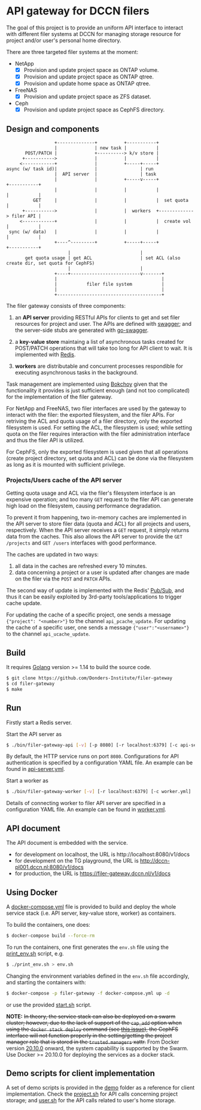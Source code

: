# API gateway for DCCN filers

The goal of this project is to provide an uniform API interface to interact with different filer systems at DCCN for managing storage resource for project and/or user's personal home directory.

There are three targeted filer systems at the moment:

- NetApp
  * [x] Provision and update project space as ONTAP volume.
  * [x] Provision and update project space as ONTAP qtree.
  * [x] Provision and update home space as ONTAP qtree.
- FreeNAS
  * [x] Provision and update project space as ZFS dataset.
- Ceph
  * [x] Provision and update project space as CephFS directory.

## Design and components

```
                  +--------------+          +-----------+
                  |              | new task |           |
       POST/PATCH |              +----------> k/v store |
      +----------->              |          |           |
     <------------+              |          +-----+-----+
async (w/ task id)|              |                | run
                  |  API server  |                | task
                  |              |          +-----v-----+             +-----------+
                  |              |          |           |             |           |
          GET     |              |          |           |  set quota  |           |
      +----------->              |          |  workers  +-------------> filer API |
     <------------+              |          |           |  create vol |           |
 sync (w/ data)   |              |          |           |             |           |
                  +----^---------+          +-----+-----+             +-----------+
                       |                          |
       get quota usage | get ACL                  | set ACL (also create dir, set quota for CephFS)
                       |                          |
                  +----+--------------------------v-------+
                  |                                       |
                  |           filer file system           |
                  |                                       |
                  +---------------------------------------+
```

The filer gateway consists of three components:

1. an __API server__ providing RESTful APIs for clients to get and set filer resources for project and user. The APIs are defined with [swagger](https://swagger.io/); and the server-side stubs are generated with [go-swagger](https://goswagger.io/).

1. a __key-value store__ maintaing a list of asynchronous tasks created for POST/PATCH operations that will take too long for API client to wait. It is implemented with [Redis](https://redis.io/).

1. __workers__ are distributable and concurrent processes respondible for executing asynchronous tasks in the background.

Task management are implemented using [Bokchoy](https://github.com/thoas/bokchoy) given that the functionality it provides is just sufficient enough (and not too complicated) for the implementation of the filer gateway.

For NetApp and FreeNAS, two filer interfaces are used by the gateway to interact with the filer: the exported filesystem, and the filer APIs.  For retriving the ACL and quota usage of a filer directory, only the exported filesystem is used. For setting the ACL, the filesystem is used; while setting quota on the filer requires interaction with the filer administration interface and thus the filer API is utilized.

For CephFS, only the exported filesystem is used given that all operations (create project directory, set quota and ACL) can be done via the filesystem as long as it is mounted with sufficient privilege.

### Projects/Users cache of the API server

Getting quota usage and ACL via the filer's filesystem interface is an expensive operation; and too many `GET` request to the filer API can generate high load on the filesystem, causing performance degradation.

To prevent it from happening, two in-memory caches are implemented in the API server to store filer data (quota and ACL) for all projects and users, respectively.  When the API server receives a `GET` request, it simply returns data from the caches.  This also allows the API server to provide the `GET /projects` and `GET /users` interfaces with good performance.

The caches are updated in two ways:

1. all data in the caches are refreshed every 10 minutes.
1. data concerning a project or a user is updated after changes are made on the filer via the `POST` and `PATCH` APIs.

The second way of update is implemented with the Redis' [Pub/Sub](https://redis.io/topics/pubsub), and thus it can be easily exploited by 3rd-party tools/applications to trigger cache update.

For updating the cache of a specific project, one sends a message `{"project": "<number>"}` to the channel `api_pcache_update`.
For updating the cache of a specific user, one sends a message `{"user":"<username>"}` to the channel `api_ucache_update`.

## Build

It requires [Golang](https://golang.org/) version >= 1.14 to build the source code.

```bash
$ git clone https://github.com/Donders-Institute/filer-gateway
$ cd filer-gateway
$ make
```

## Run

Firstly start a Redis server.

Start the API server as

```bash
$ ./bin/filer-gateway-api [-v] [-p 8080] [-r localhost:6379] [-c api-server.yml]
```

By default, the HTTP service runs on port `8080`. Configurations for API authentication is specified by a configuration YAML file.  An example can be found in [api-server.yml](config/api-server.yml).

Start a worker as

```bash
$ ./bin/filer-gateway-worker [-v] [-r localhost:6379] [-c worker.yml]
```

Details of connecting worker to filer API server are specified in a configuration YAML file. An example can be found in [worker.yml](config/worker.yml).

## API document

The API document is embedded with the service.

- for development on localhost, the URL is http://localhost:8080/v1/docs
- for development on the TG playground, the URL is http://dccn-pl001.dccn.nl:8080/v1/docs
- for production, the URL is https://filer-gateway.dccn.nl/v1/docs

## Using Docker

A [docker-compose.yml](docker-compose.yml) file is provided to build and deploy the whole service stack (i.e. API server, key-value store, worker) as containers.

To build the containers, one does:

```bash
$ docker-compose build --force-rm
```

To run the containers, one first generates the `env.sh` file using the [print_env.sh](print_env.sh) script, e.g.

```bash
$ ./print_env.sh > env.sh
```

Changing the environment variables defined in the `env.sh` file accordingly, and starting the containers with:

```bash
$ docker-compose -p filer-gateway -f docker-compose.yml up -d
```

or use the provided [start.sh](start.sh) script.

__NOTE:__ ~~In theory, the service stack can also be deployed on a swarm cluster; however, due to the lack of support of the `cap_add` option when using the `docker stack deploy` command (see [this issue](https://github.com/moby/moby/issues/25885)), the CephFS interface will not function properly in the setting/getting the project manager role that is stored in the `trusted.managers` xattr.~~ From Docker version [20.10.0](https://docs.docker.com/engine/release-notes/#20100) onward, the system capability is supported by the Swarm.  Use Docker >= 20.10.0 for deploying the services as a docker stack.

## Demo scripts for client implementation

A set of demo scripts is provided in the [demo](demo) folder as a reference for client implementation.  Check the [project.sh](demo/project.sh) for API calls concerning project storage; and [user.sh](demo/user.sh) for the API calls related to user's home storage.
